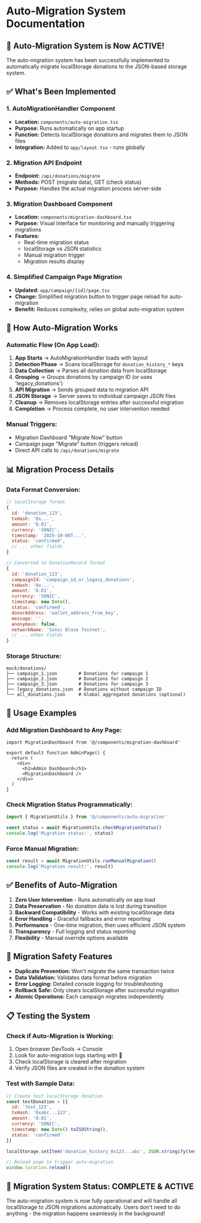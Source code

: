 # Auto-Migration System Documentation

## 🚀 **Auto-Migration System is Now ACTIVE!**

The auto-migration system has been successfully implemented to automatically migrate localStorage donations to the JSON-based storage system.

## ✅ **What's Been Implemented**

### 1. **AutoMigrationHandler Component**
- **Location:** `components/auto-migration.tsx`
- **Purpose:** Runs automatically on app startup
- **Function:** Detects localStorage donations and migrates them to JSON files
- **Integration:** Added to `app/layout.tsx` - runs globally

### 2. **Migration API Endpoint**
- **Endpoint:** `/api/donations/migrate`
- **Methods:** POST (migrate data), GET (check status)
- **Purpose:** Handles the actual migration process server-side

### 3. **Migration Dashboard Component**
- **Location:** `components/migration-dashboard.tsx`  
- **Purpose:** Visual interface for monitoring and manually triggering migrations
- **Features:** 
  - Real-time migration status
  - localStorage vs JSON statistics
  - Manual migration trigger
  - Migration results display

### 4. **Simplified Campaign Page Migration**
- **Updated:** `app/campaign/[id]/page.tsx`
- **Change:** Simplified migration button to trigger page reload for auto-migration
- **Benefit:** Reduces complexity, relies on global auto-migration system

## 🔄 **How Auto-Migration Works**

### **Automatic Flow (On App Load):**
1. **App Starts** → AutoMigrationHandler loads with layout
2. **Detection Phase** → Scans localStorage for `donation_history_*` keys
3. **Data Collection** → Parses all donation data from localStorage
4. **Grouping** → Groups donations by campaign ID (or uses 'legacy_donations')
5. **API Migration** → Sends grouped data to migration API
6. **JSON Storage** → Server saves to individual campaign JSON files
7. **Cleanup** → Removes localStorage entries after successful migration
8. **Completion** → Process complete, no user intervention needed

### **Manual Triggers:**
- Migration Dashboard "Migrate Now" button
- Campaign page "Migrate" button (triggers reload)
- Direct API calls to `/api/donations/migrate`

## 📊 **Migration Process Details**

### **Data Format Conversion:**
```javascript
// localStorage format
{
  id: 'donation_123',
  txHash: '0x...',
  amount: '0.01',
  currency: 'SONIC',
  timestamp: '2025-10-06T...',
  status: 'confirmed',
  // ... other fields
}

// Converted to DonationRecord format
{
  id: 'donation_123',
  campaignId: 'campaign_id_or_legacy_donations',
  txHash: '0x...',
  amount: '0.01',
  currency: 'SONIC', 
  timestamp: new Date(),
  status: 'confirmed',
  donorAddress: 'wallet_address_from_key',
  message: '',
  anonymous: false,
  networkName: 'Sonic Blaze Testnet',
  // ... other fields
}
```

### **Storage Structure:**
```
mock/donations/
├── campaign_1.json        # Donations for campaign 1
├── campaign_2.json        # Donations for campaign 2  
├── campaign_3.json        # Donations for campaign 3
├── legacy_donations.json  # Donations without campaign ID
└── all_donations.json     # Global aggregated donations (optional)
```

## 🎯 **Usage Examples**

### **Add Migration Dashboard to Any Page:**
```tsx
import MigrationDashboard from '@/components/migration-dashboard'

export default function AdminPage() {
  return (
    <div>
      <h1>Admin Dashboard</h1>
      <MigrationDashboard />
    </div>
  )
}
```

### **Check Migration Status Programmatically:**
```typescript
import { MigrationUtils } from '@/components/auto-migration'

const status = await MigrationUtils.checkMigrationStatus()
console.log('Migration status:', status)
```

### **Force Manual Migration:**
```typescript
const result = await MigrationUtils.runManualMigration()
console.log('Migration result:', result)
```

## ✅ **Benefits of Auto-Migration**

1. **Zero User Intervention** - Runs automatically on app load
2. **Data Preservation** - No donation data is lost during transition  
3. **Backward Compatibility** - Works with existing localStorage data
4. **Error Handling** - Graceful fallbacks and error reporting
5. **Performance** - One-time migration, then uses efficient JSON system
6. **Transparency** - Full logging and status reporting
7. **Flexibility** - Manual override options available

## 🚨 **Migration Safety Features**

- **Duplicate Prevention:** Won't migrate the same transaction twice
- **Data Validation:** Validates data format before migration
- **Error Logging:** Detailed console logging for troubleshooting
- **Rollback Safe:** Only clears localStorage after successful migration
- **Atomic Operations:** Each campaign migrates independently

## 📋 **Testing the System**

### **Check if Auto-Migration is Working:**
1. Open browser DevTools → Console
2. Look for auto-migration logs starting with 🔄
3. Check localStorage is cleared after migration
4. Verify JSON files are created in the donation system

### **Test with Sample Data:**
```javascript
// Create test localStorage donation
const testDonation = [{
  id: 'test_123',
  txHash: '0xabc...123',
  amount: '0.01',
  currency: 'SONIC',
  timestamp: new Date().toISOString(),
  status: 'confirmed'
}]

localStorage.setItem('donation_history_0x123...abc', JSON.stringify(testDonation))

// Reload page to trigger auto-migration
window.location.reload()
```

## 🎉 **Migration System Status: COMPLETE & ACTIVE**

The auto-migration system is now fully operational and will handle all localStorage to JSON migrations automatically. Users don't need to do anything - the migration happens seamlessly in the background!